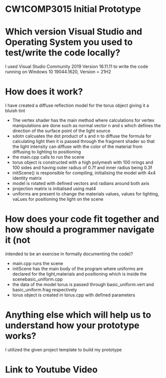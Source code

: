 # CW1COMP3015 Initial Prototype

 # Which version Visual Studio and Operating System you used to test/write the code locally?

 I used Visual Studio Community 2019 Version 16.11.11 to write the code running on Windows 10 19044.1620, Version = 21H2

 # How does it work?
 
  I have created a diffuse reflection model for the torus object giving it a bluish tint 
 
 - The vertex shader has the main method where calculations for vertex manipulations are done such as normal vector n and s which defines the direction of the surface point
   of the light source 
 - sdotn calcuates the dot product of s and n to diffuse the formula for calculating light then it is passed through the fragment shader 
   so that the light intensity can diffuse with the color of the material
   from diffusing to lighting to positioning 
 - the main.cpp calls to run the scene
 - torus object is constructed with a high polymesh with 100 nrings and 100 sides and having outer radius of 0.7f and inner radius being 0.3f
 - initScene() is responsible for compiling, initialising the model with 4x4 identity matrix
 - model is rotated with defined vectors and radians around both axis
 - projection matrix is initialised using mat4
 - uniforms are present to change the materials values, values for lighting, vaLues for positioning the light on the scene
 
  
 # How does your code fit together and how should a programmer navigate it (not
   intended to be an exercise in formally documenting the code)?
 - main.cpp runs the scene
 - initScene  has the main body of the program where uniforms are declared for the light,materials and positioning which is inside the scenebasic_uniform.cpp 
 - the data of the model torus is passed through basic_uniform.vert and basic_uniform.frag respectively
 - torus object is created in torus.cpp with defined parameters
 
 
 
 # Anything else which will help us to understand how your prototype works?
  I utilized the given project template to build my prototype 
 # Link to Youtube Video
 
 
 
